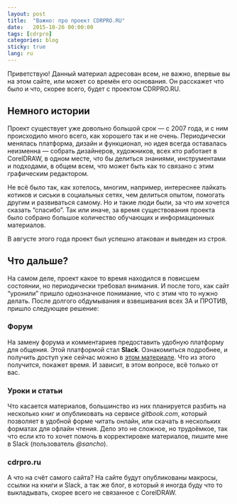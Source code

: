 ```yaml
---
layout: post
title:  "Важно: про проект CDRPRO.RU"
date:   2015-10-26 00:00:00
tags: [cdrpro]
categories: blog
sticky: true
lang: ru
---
```


Приветствую! Данный материал адресован всем, не важно, впервые вы на этом сайте, или может со времён его основания. Он расскажет что было и что, скорее всего, будет с проектом CDRPRO.RU.

## Немного истории

Проект существует уже довольно большой срок — с 2007 года, и с ним происходило много всего, как хорошего так и не очень. Периодически менялась платформа, дизайн и функционал, но идея всегда оставалась неизменна — собрать дизайнеров, художников, всех кто работает в CorelDRAW, в одном месте, что бы делиться знаниями, инструментами и подходами, в общем всем, что может быть как то связано с этим графическим редактором.

Не всё было так, как хотелось, многим, например, интереснее лайкать котиков и сиськи в социальных сетях, чем делиться опытом, помогать другим и развиваться самому. Но и такие люди были, за что им хочется сказать “спасибо”. Так или иначе, за время существования проекта было собрано большое количество обучающих и информационных материалов.

В августе этого года проект был успешно атакован и выведен из строя.

## Что дальше?

На самом деле, проект какое то время находился в повисшем состоянии, но периодически требовал внимания. И после того, как сайт “уронили” пришло однозначное понимание, что с этим что то нужно делать. После долгого обдумывания и взвешивания всех ЗА и ПРОТИВ, пришло следующее решение:

### Форум

На замену форума и комментариев предоставить удобную платформу для общения. Этой платформой стал **Slack**. Ознакомиться подробнее, и получить доступ уже сейчас можно в [этом материале](/forum/). Что из этого получится, покажет время. И зависит, в этом вопросе, всё только от вас.

### Уроки и статьи

Что касается материалов, большинство из них планируется разбить на несколько книг и опубликовать на сервисе _gitbook.com_, который позволяет в удобной форме читать онлайн, или скачать в нескольких форматах для офлайн чтения. Дело это не сложное, но трудоёмкое, так что если кто то хочет помочь в корректировке материалов, пишите мне в Slack (пользователь _@sancho_).

### cdrpro.ru

А что на счёт самого сайта? На сайте будут опубликованы макросы, ссылки на книги и Slack, а так же блог, в который я иногда буду что то выкладывать, скорее всего не связанное с CorelDRAW.
